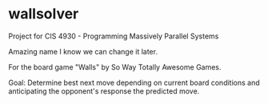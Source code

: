 # wallsolver
Project for CIS 4930 - Programming Massively Parallel Systems

Amazing name I know we can change it later. 

For the board game "Walls" by So Way Totally Awesome Games. 

Goal: Determine best next move depending on current board conditions and anticipating the opponent's response the predicted move.

